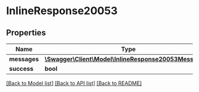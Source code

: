 # InlineResponse20053

## Properties
Name | Type | Description | Notes
------------ | ------------- | ------------- | -------------
**messages** | [**\Swagger\Client\Model\InlineResponse20053Messages[]**](InlineResponse20053Messages.md) |  | [optional] 
**success** | **bool** |  | [optional] 

[[Back to Model list]](../../README.md#documentation-for-models) [[Back to API list]](../../README.md#documentation-for-api-endpoints) [[Back to README]](../../README.md)

